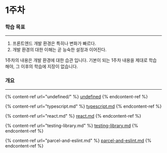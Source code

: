 # 1주차

### 학습 목표

***

1. 프론트엔드 개발 환경은 특히나 변화가 빠르다.
2. 개발 환경의 대한 이해는 곧 능숙한 설정과 이어진다.

1주차의 내용은 개발 환경에 대한 습관 입니다. 기본이 되는 1주차 내용을 제대로 학습 해야, 그 이후의 학습에 지장이 없습니다.

### 개요

***

{% content-ref url="undefined/" %}
[undefined](undefined/)
{% endcontent-ref %}

{% content-ref url="typescript.md" %}
[typescript.md](typescript.md)
{% endcontent-ref %}

{% content-ref url="react.md" %}
[react.md](react.md)
{% endcontent-ref %}

{% content-ref url="testing-library.md" %}
[testing-library.md](testing-library.md)
{% endcontent-ref %}

{% content-ref url="parcel-and-eslint.md" %}
[parcel-and-eslint.md](parcel-and-eslint.md)
{% endcontent-ref %}
